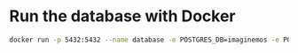 # Run the database with Docker
```bash
docker run -p 5432:5432 --name database -e POSTGRES_DB=imaginemos -e POSTGRES_USER=test -e POSTGRES_PASSWORD=admin postgres:16.2-alpine3.19
```
